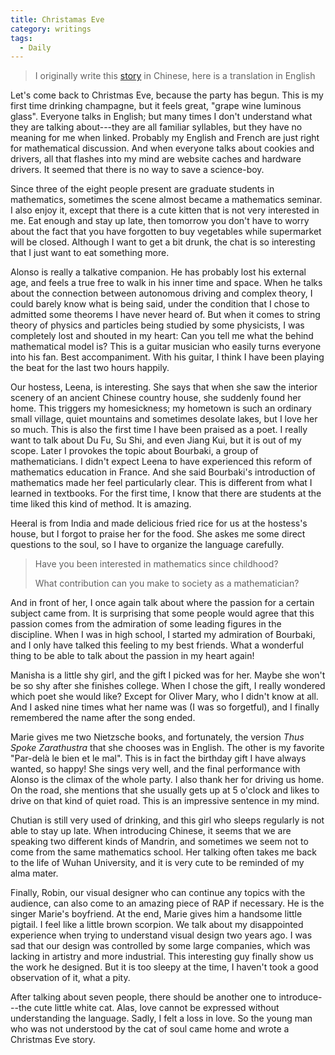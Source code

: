```yaml
---
title: Christamas Eve
category: writings
tags:
  - Daily
---
```


> I originally write this [story](/zh/blog/2019-12-24-christamas-eve) in Chinese, here is a translation in English

Let's come back to Christmas Eve, because the party has begun. This is my first time drinking champagne, but it feels great, "grape wine luminous glass". Everyone talks in English; but many times I don't understand what they are talking about---they are all familiar syllables, but they have no meaning for me when linked. Probably my English and French are just right for mathematical discussion. And when everyone talks about cookies and drivers, all that flashes into my mind are website caches and hardware drivers. It seemed that there is no way to save a science-boy.

Since three of the eight people present are graduate students in mathematics, sometimes the scene almost became a mathematics seminar. I also enjoy it, except that there is a cute kitten that is not very interested in me. Eat enough and stay up late, then tomorrow you don't have to worry about the fact that you have forgotten to buy vegetables while supermarket will be closed. Although I want to get a bit drunk, the chat is so interesting that I just want to eat something more.

Alonso is really a talkative companion. He has probably lost his external age, and feels a true free to walk in his inner time and space. When he talks about the connection between autonomous driving and complex theory, I could barely know what is being said, under the condition that I chose to admitted some theorems I have never heard of. But when it comes to string theory of physics and particles being studied by some physicists, I was completely lost and shouted in my heart: Can you tell me what the behind mathematical model is? This is a guitar musician who easily turns everyone into his fan. Best accompaniment. With his guitar, I think I have been playing the beat for the last two hours happily.

Our hostess, Leena, is interesting. She says that when she saw the interior scenery of an ancient Chinese country house, she suddenly found her home. This triggers my homesickness; my hometown is such an ordinary small village, quiet mountains and sometimes desolate lakes, but I love her so much. This is also the first time I have been praised as a poet. I really want to talk about Du Fu, Su Shi, and even Jiang Kui, but it is out of my scope. Later I provokes the topic about Bourbaki, a group of mathematicians. I didn't expect Leena to have experienced this reform of mathematics education in France. And she said Bourbaki's introduction of mathematics made her feel particularly clear. This is different from what I learned in textbooks. For the first time, I know that there are students at the time liked this kind of method. It is amazing.

Heeral is from India and made delicious fried rice for us at the hostess's house, but I forgot to praise her for the food. She askes me some direct questions to the soul, so I have to organize the language carefully.

> Have you been interested in mathematics since childhood?
>
> What contribution can you make to society as a mathematician?

And in front of her, I once again talk about where the passion for a certain subject came from. It is surprising that some people would agree that this passion comes from the admiration of some leading figures in the discipline. When I was in high school, I started my admiration of Bourbaki, and I only have talked this feeling to my best friends. What a wonderful thing to be able to talk about the passion in my heart again!

Manisha is a little shy girl, and the gift I picked was for her. Maybe she won't be so shy after she finishes college. When I chose the gift, I really wondered which poet she would like? Except for Oliver Mary, who I didn't know at all. And I asked nine times what her name was (I was so forgetful), and I finally remembered the name after the song ended.

Marie gives me two Nietzsche books, and fortunately, the version _Thus Spoke Zarathustra_ that she chooses was in English. The other is my favorite "Par-delà le bien et le mal". This is in fact the birthday gift I have always wanted, so happy! She sings very well, and the final performance with Alonso is the climax of the whole party. I also thank her for driving us home. On the road, she mentions that she usually gets up at 5 o'clock and likes to drive on that kind of quiet road. This is an impressive sentence in my mind.

Chutian is still very used of drinking, and this girl who sleeps regularly is not able to stay up late. When introducing Chinese, it seems that we are speaking two different kinds of Mandrin, and sometimes we seem not to come from the same mathematics school. Her talking often takes me back to the life of Wuhan University, and it is very cute to be reminded of my alma mater.

Finally, Robin, our visual designer who can continue any topics with the audience, can also come to an amazing piece of RAP if necessary. He is the singer Marie's boyfriend. At the end, Marie gives him a handsome little pigtail. I feel like a little brown scorpion. We talk about my disappointed experience when trying to understand visual design two years ago. I was sad that our design was controlled by some large companies, which was lacking in artistry and more industrial. This interesting guy finally show us the work he designed. But it is too sleepy at the time, I haven't took a good observation of it, what a pity.

After talking about seven people, there should be another one to introduce---the cute little white cat. Alas, love cannot be expressed without understanding the language. Sadly, I felt a loss in love. So the young man who was not understood by the cat of soul came home and wrote a Christmas Eve story.

